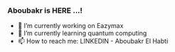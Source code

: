 ### Aboubakr is HERE ...!

- 🔭 I’m currently working on Eazymax
- 🌱 I’m currently learning quantum computing
- 📫 How to reach me: LINKEDIN - Aboubakr El Habti
